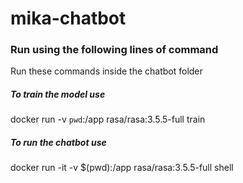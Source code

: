 # mika-chatbot

### Run using the following lines of command

Run these commands inside the chatbot folder

##### To train the model use
docker run -v `pwd`:/app rasa/rasa:3.5.5-full train 
##### To run the chatbot use
docker run -it -v $(pwd):/app rasa/rasa:3.5.5-full shell
